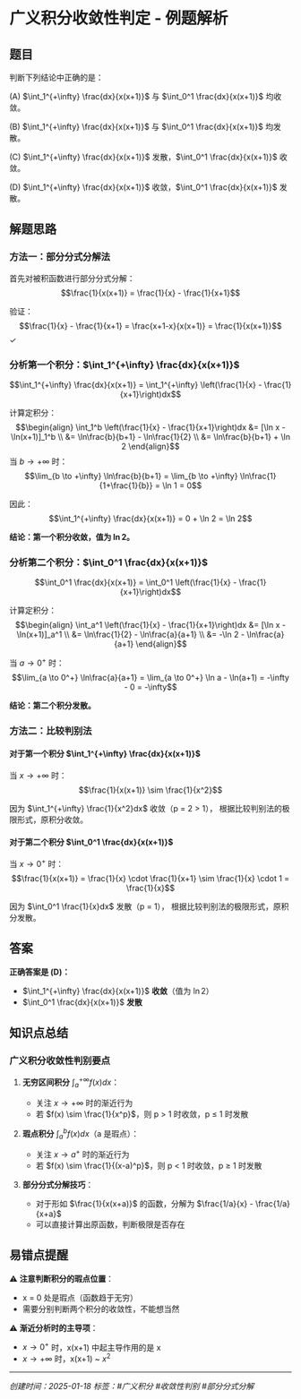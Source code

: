 # 广义积分收敛性判定 - 例题解析

## 题目
判断下列结论中正确的是：

(A) $\int_1^{+\infty} \frac{dx}{x(x+1)}$ 与 $\int_0^1 \frac{dx}{x(x+1)}$ 均收敛。

(B) $\int_1^{+\infty} \frac{dx}{x(x+1)}$ 与 $\int_0^1 \frac{dx}{x(x+1)}$ 均发散。

(C) $\int_1^{+\infty} \frac{dx}{x(x+1)}$ 发散，$\int_0^1 \frac{dx}{x(x+1)}$ 收敛。

(D) $\int_1^{+\infty} \frac{dx}{x(x+1)}$ 收敛，$\int_0^1 \frac{dx}{x(x+1)}$ 发散。

## 解题思路

### 方法一：部分分式分解法

首先对被积函数进行部分分式分解：
$$\frac{1}{x(x+1)} = \frac{1}{x} - \frac{1}{x+1}$$

验证：
$$\frac{1}{x} - \frac{1}{x+1} = \frac{x+1-x}{x(x+1)} = \frac{1}{x(x+1)}$$ ✓

### 分析第一个积分：$\int_1^{+\infty} \frac{dx}{x(x+1)}$

$$\int_1^{+\infty} \frac{dx}{x(x+1)} = \int_1^{+\infty} \left(\frac{1}{x} - \frac{1}{x+1}\right)dx$$

计算定积分：
$$\begin{align}
\int_1^b \left(\frac{1}{x} - \frac{1}{x+1}\right)dx &= [\ln x - \ln(x+1)]_1^b \\
&= \ln\frac{b}{b+1} - \ln\frac{1}{2} \\
&= \ln\frac{b}{b+1} + \ln 2
\end{align}$$
当 $b \to +\infty$ 时：
$$\lim_{b \to +\infty} \ln\frac{b}{b+1} = \lim_{b \to +\infty} \ln\frac{1}{1+\frac{1}{b}} = \ln 1 = 0$$

因此：
$$\int_1^{+\infty} \frac{dx}{x(x+1)} = 0 + \ln 2 = \ln 2$$

**结论：第一个积分收敛，值为 $\ln 2$。**

### 分析第二个积分：$\int_0^1 \frac{dx}{x(x+1)}$

$$\int_0^1 \frac{dx}{x(x+1)} = \int_0^1 \left(\frac{1}{x} - \frac{1}{x+1}\right)dx$$

计算定积分：
$$\begin{align}
\int_a^1 \left(\frac{1}{x} - \frac{1}{x+1}\right)dx &= [\ln x - \ln(x+1)]_a^1 \\
&= \ln\frac{1}{2} - \ln\frac{a}{a+1} \\
&= -\ln 2 - \ln\frac{a}{a+1}
\end{align}$$

当 $a \to 0^+$ 时：
$$\lim_{a \to 0^+} \ln\frac{a}{a+1} = \lim_{a \to 0^+} \ln a - \ln(a+1) = -\infty - 0 = -\infty$$

**结论：第二个积分发散。**
### 方法二：比较判别法

#### 对于第一个积分 $\int_1^{+\infty} \frac{dx}{x(x+1)}$

当 $x \to +\infty$ 时：
$$\frac{1}{x(x+1)} \sim \frac{1}{x^2}$$

因为 $\int_1^{+\infty} \frac{1}{x^2}dx$ 收敛（p = 2 > 1），
根据比较判别法的极限形式，原积分收敛。

#### 对于第二个积分 $\int_0^1 \frac{dx}{x(x+1)}$

当 $x \to 0^+$ 时：
$$\frac{1}{x(x+1)} = \frac{1}{x} \cdot \frac{1}{x+1} \sim \frac{1}{x} \cdot 1 = \frac{1}{x}$$

因为 $\int_0^1 \frac{1}{x}dx$ 发散（p = 1），
根据比较判别法的极限形式，原积分发散。

## 答案
**正确答案是 (D)：**
- $\int_1^{+\infty} \frac{dx}{x(x+1)}$ **收敛**（值为 $\ln 2$）
- $\int_0^1 \frac{dx}{x(x+1)}$ **发散**

## 知识点总结

### 广义积分收敛性判别要点

1. **无穷区间积分** $\int_a^{+\infty} f(x)dx$：
   - 关注 $x \to +\infty$ 时的渐近行为
   - 若 $f(x) \sim \frac{1}{x^p}$，则 p > 1 时收敛，p ≤ 1 时发散

2. **瑕点积分** $\int_a^b f(x)dx$（a 是瑕点）：
   - 关注 $x \to a^+$ 时的渐近行为
   - 若 $f(x) \sim \frac{1}{(x-a)^p}$，则 p < 1 时收敛，p ≥ 1 时发散

3. **部分分式分解技巧**：
   - 对于形如 $\frac{1}{x(x+a)}$ 的函数，分解为 $\frac{1/a}{x} - \frac{1/a}{x+a}$
   - 可以直接计算出原函数，判断极限是否存在

## 易错点提醒

⚠️ **注意判断积分的瑕点位置**：
- x = 0 处是瑕点（函数趋于无穷）
- 需要分别判断两个积分的收敛性，不能想当然

⚠️ **渐近分析时的主导项**：
- $x \to 0^+$ 时，x(x+1) 中起主导作用的是 x
- $x \to +\infty$ 时，x(x+1) ~ $x^2$

---
*创建时间：2025-01-18*
*标签：#广义积分 #收敛性判别 #部分分式分解*